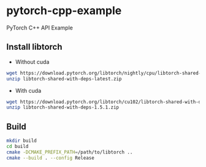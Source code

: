 # pytorch-cpp-example
PyTorch C++ API Example

## Install libtorch

* Without cuda

```bash
wget https://download.pytorch.org/libtorch/nightly/cpu/libtorch-shared-with-deps-latest.zip
unzip libtorch-shared-with-deps-latest.zip
```

* With cuda

```bash
wget https://download.pytorch.org/libtorch/cu102/libtorch-shared-with-deps-1.5.1.zip
unzip libtorch-shared-with-deps-1.5.1.zip
```

## Build

```bash
mkdir build
cd build
cmake -DCMAKE_PREFIX_PATH=/path/to/libtorch ..
cmake --build . --config Release
```

